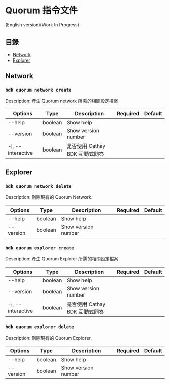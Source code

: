 # Quorum 指令文件

(English version)(Work In Progress)

## 目錄

- [Network](#network)
- [Explorer](#explorer)

## Network

### `bdk quorum network create`

Description: 產生 Quorum network 所需的相關設定檔案

|        Options        |  Type   |          Description           | Required | Default |
| --------------------- | :-----: | ------------------------------ | :------: | ------- |
| --help                | boolean | Show help                      |          |         |
| --version             | boolean | Show version number            |          |         |
| -i, --interactive     | boolean | 是否使用 Cathay BDK 互動式問答 |          |         |

## Explorer

### `bdk quorum network delete`

Description: 刪除現有的 Quorum Network.

|        Options        |  Type   |          Description           | Required | Default |
| --------------------- | :-----: | ------------------------------ | :------: | ------- |
| --help                | boolean | Show help                      |          |         |
| --version             | boolean | Show version number            |          |         |

### `bdk quorum explorer create`

Description: 產生 Quorum Explorer 所需的相關設定檔案

|        Options        |  Type   |          Description           | Required | Default |
| --------------------- | :-----: | ------------------------------ | :------: | ------- |
| --help                | boolean | Show help                      |          |         |
| --version             | boolean | Show version number            |          |         |
| -i, --interactive     | boolean | 是否使用 Cathay BDK 互動式問答 |          |         |

### `bdk quorum explorer delete`

Description: 刪除現有的 Quorum Explorer.

|        Options        |  Type   |          Description           | Required | Default |
| --------------------- | :-----: | ------------------------------ | :------: | ------- |
| --help                | boolean | Show help                      |          |         |
| --version             | boolean | Show version number            |          |         |
